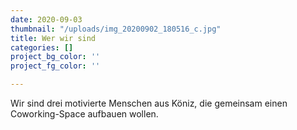 ```yaml
---
date: 2020-09-03
thumbnail: "/uploads/img_20200902_180516_c.jpg"
title: Wer wir sind
categories: []
project_bg_color: ''
project_fg_color: ''

---
```

Wir sind drei motivierte Menschen aus Köniz, die gemeinsam einen Coworking-Space aufbauen wollen. 